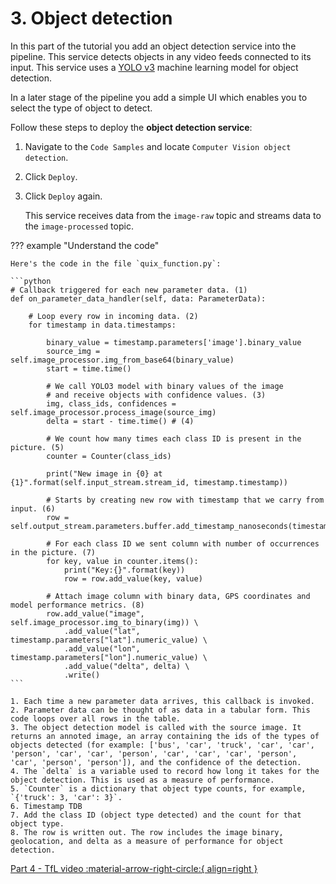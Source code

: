 # 3. Object detection

In this part of the tutorial you add an object detection service into the pipeline. This service detects objects in any video feeds connected to its input. This service uses a [YOLO v3](https://viso.ai/deep-learning/yolov3-overview/) machine learning model for object detection.

In a later stage of the pipeline you add a simple UI which enables you to select the type of object to detect.

Follow these steps to deploy the **object detection service**:

1.  Navigate to the `Code Samples` and locate `Computer Vision object detection`.

2.  Click `Deploy`.

3.  Click `Deploy` again.

    This service receives data from the `image-raw` topic and streams data to the `image-processed` topic.

??? example "Understand the code"

    Here's the code in the file `quix_function.py`:

    ```python
    # Callback triggered for each new parameter data. (1)
    def on_parameter_data_handler(self, data: ParameterData):
        
        # Loop every row in incoming data. (2)
        for timestamp in data.timestamps:

            binary_value = timestamp.parameters['image'].binary_value
            source_img = self.image_processor.img_from_base64(binary_value)
            start = time.time()

            # We call YOLO3 model with binary values of the image
            # and receive objects with confidence values. (3)
            img, class_ids, confidences = self.image_processor.process_image(source_img)
            delta = start - time.time() # (4)

            # We count how many times each class ID is present in the picture. (5)
            counter = Counter(class_ids)

            print("New image in {0} at {1}".format(self.input_stream.stream_id, timestamp.timestamp))

            # Starts by creating new row with timestamp that we carry from input. (6)
            row = self.output_stream.parameters.buffer.add_timestamp_nanoseconds(timestamp.timestamp_nanoseconds) 

            # For each class ID we sent column with number of occurrences in the picture. (7)
            for key, value in counter.items():
                print("Key:{}".format(key))
                row = row.add_value(key, value)

            # Attach image column with binary data, GPS coordinates and model performance metrics. (8)
            row.add_value("image", self.image_processor.img_to_binary(img)) \
                .add_value("lat", timestamp.parameters["lat"].numeric_value) \
                .add_value("lon", timestamp.parameters["lon"].numeric_value) \
                .add_value("delta", delta) \
                .write()
    ```

    1. Each time a new parameter data arrives, this callback is invoked.
    2. Parameter data can be thought of as data in a tabular form. This code loops over all rows in the table.
    3. The object detection model is called with the source image. It returns an annoted image, an array containing the ids of the types of objects detected (for example: ['bus', 'car', 'truck', 'car', 'car', 'person', 'car', 'car', 'person', 'car', 'car', 'car', 'person', 'car', 'person', 'person']), and the confidence of the detection.
    4. The `delta` is a variable used to record how long it takes for the object detection. This is used as a measure of performance. 
    5. `Counter` is a dictionary that object type counts, for example, `{'truck': 3, 'car': 3}`.
    6. Timestamp TDB
    7. Add the class ID (object type detected) and the count for that object type. 
    8. The row is written out. The row includes the image binary, geolocation, and delta as a measure of performance for object detection.

[Part 4 - TfL video :material-arrow-right-circle:{ align=right }](connect-video-tfl.md)
